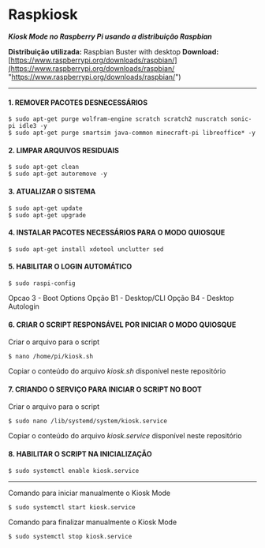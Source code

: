 # Raspkiosk
***Kiosk Mode no Raspberry Pi usando a distribuição Raspbian***

**Distribuição utilizada:** Raspbian Buster with desktop
**Download:** [https://www.raspberrypi.org/downloads/raspbian/](https://www.raspberrypi.org/downloads/raspbian/ "https://www.raspberrypi.org/downloads/raspbian/")


------------



#### 1. REMOVER PACOTES DESNECESSÁRIOS


	$ sudo apt-get purge wolfram-engine scratch scratch2 nuscratch sonic-pi idle3 -y
	$ sudo apt-get purge smartsim java-common minecraft-pi libreoffice* -y


#### 2. LIMPAR ARQUIVOS RESIDUAIS

	$ sudo apt-get clean
	$ sudo apt-get autoremove -y


#### 3. ATUALIZAR O SISTEMA

	$ sudo apt-get update
	$ sudo apt-get upgrade


#### 4. INSTALAR PACOTES NECESSÁRIOS PARA O MODO QUIOSQUE

	$ sudo apt-get install xdotool unclutter sed


#### 5. HABILITAR O LOGIN AUTOMÁTICO

	$ sudo raspi-config

Opcao 3 - Boot Options
Opção B1 - Desktop/CLI
Opção B4 - Desktop Autologin


#### 6. CRIAR O SCRIPT RESPONSÁVEL POR INICIAR O MODO QUIOSQUE

Criar o arquivo para o script

	$ nano /home/pi/kiosk.sh

Copiar o conteúdo do arquivo *kiosk.sh* disponível neste repositório

#### 7. CRIANDO O SERVIÇO PARA INICIAR O SCRIPT NO BOOT

Criar o arquivo para o script

	$ sudo nano /lib/systemd/system/kiosk.service

Copiar o conteúdo do arquivo *kiosk.service* disponível neste repositório

#### 8. HABILITAR O SCRIPT NA INICIALIZAÇÃO

	$ sudo systemctl enable kiosk.service


------------

Comando para iniciar manualmente o Kiosk Mode

	$ sudo systemctl start kiosk.service

Comando para finalizar manualmente o Kiosk Mode

	$ sudo systemctl stop kiosk.service
